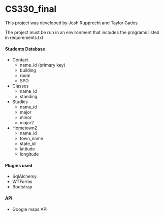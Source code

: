 # CS330_final

This project was developed by Josh Rupprecht and Taylor Gades 

The project must be run in an environment that includes the programs listed in requirements.txt

#### Students Database ####
* Contact
  * name_id (primary key) 
  * building
  * room
  * SPO
* Classes
  * name_id
  * standing
* Studies
  * name_id
  * major  
  * minor
  * major2
* Hometown2
  * name_id
  * town_name
  * state_id
  * latitude
  * longitude

#### Plugins used ####
* SqlAlchemy
* WTForms 
* Bootstrap 

#### API ####
* Google maps API 
